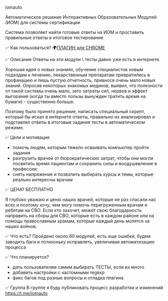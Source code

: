 iomauto

Автоматическое решение Интерактивных Образовательных Модулей (ИОМ) для системы сертификации

Система позволяет найти готовые ответы на ИОМ и проставить правильные ответы в итоговое тестирование

✅ Как пользоваться?
🌍[ПЛАГИН для CHROME](https://chromewebstore.google.com/detail/%D0%B0%D0%B2%D1%82%D0%BE%D0%BC%D0%B0%D1%82%D0%B8%D1%87%D0%B5%D1%81%D0%BA%D0%BE%D0%B5-%D1%80%D0%B5%D1%88%D0%B5%D0%BD%D0%B8%D0%B5-%D0%B8%D0%BD/bojfgkllmgmpiialegcgenienebkmfjn)

✅ Описание
Ответы на эти модули \ тесты давно уже есть в интернете.

Хорошая идея о новых знаниях, обучение специалистов новым подходам к лечению, лекарственным препаратам превратились в профанацию и лишь пустую отчетность, привнося очень мало новых знаний.
Опросив некоторых знакомых медиков, выявил, что полезности от такой системы очень мало, зато затраты сил, нервов и эффект выгорания (когда ты вместо пользы вынужден тратить время на бумаги) - существенно больше.

Поэтому было принято решение, написать специальный скрипт, который бы искал в интернете ответы, правильно их анализировал и подставлял ответы в итоговые задания тесты в автоматическом режиме.

✅ Цели и мотивация
- помочь людям, которым тяжело осваивать компьютер пройти задания
- разгрузить врачей от бюрократических затрат, чтобы они могли посвятить время пациентам и сохранить силы и воодушевление в профессии;
- снять напряжение и позволить выбирать курсы и темы, которые реально интересны врачам

✅ ЦЕНА?
БЕСПЛАТНО

Я глубоко уважаю и ценю наших врачей, которые не раз спасали нас всех и поэтому хочу, чем могу помочь перегруженным врачам и ребятам на СВО. Если кто захочет, может свою благодарность направить на сборы для СВО, которые есть в каждом районе или на помощь православным храмам, которые каждый день молятся за наших войнов.

✅ Что есть?
Пройдено около 60 модулей, есть еще ошибки, будем заводить баги и потихоньку исправлять, увеличивая автоматизацию процесса

✅ Что планируется?
- дать пользователям самим выбирать ТЕСТЫ, если их много
- добавить настройки с кастомными regexp
- фикс багов под разные вопросы и отладка плагина

✅ Группа
В группе я буду публиковать процесс разработки и изменений
https://t.me/iomauto

